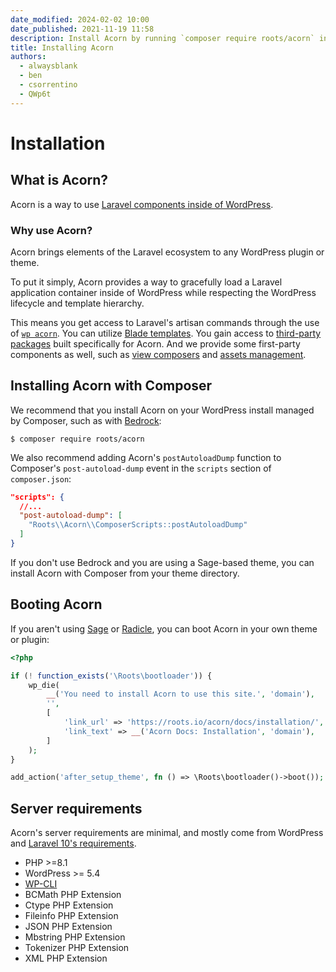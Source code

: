 ```yaml
---
date_modified: 2024-02-02 10:00
date_published: 2021-11-19 11:58
description: Install Acorn by running `composer require roots/acorn` in the root of your Composer-based WordPress project.
title: Installing Acorn
authors:
  - alwaysblank
  - ben
  - csorrentino
  - QWp6t
---
```


# Installation

## What is Acorn?

Acorn is a way to use [Laravel components inside of WordPress](https://roots.io/acorn/).

### Why use Acorn?

Acorn brings elements of the Laravel ecosystem to any WordPress plugin or theme.

To put it simply, Acorn provides a way to gracefully load a Laravel application container inside of WordPress while respecting the WordPress lifecycle and template hierarchy.

This means you get access to Laravel's artisan commands through the use of [`wp acorn`](wp-cli.md). You can utilize [Blade templates](blade.md). You gain access to [third-party packages](available-packages.md#user-contributed) built specifically for Acorn. And we provide some first-party components as well, such as [view composers](/acorn/docs/blade#composers) and [assets management](assets-management.md).

## Installing Acorn with Composer

We recommend that you install Acorn on your WordPress install managed by Composer, such as with [Bedrock](https://roots.io/bedrock/):

```shell
$ composer require roots/acorn
```

We also recommend adding Acorn's `postAutoloadDump` function to Composer's `post-autoload-dump` event in the `scripts` section of `composer.json`:

```json
"scripts": {
  //...
  "post-autoload-dump": [
    "Roots\\Acorn\\ComposerScripts::postAutoloadDump"
  ]
}
```

If you don't use Bedrock and you are using a Sage-based theme, you can install Acorn with Composer from your theme directory.

## Booting Acorn

If you aren't using [Sage](https://roots.io/sage/) or [Radicle](https://roots.io/radicle/), you can boot Acorn in your own theme or plugin:

```php
<?php

if (! function_exists('\Roots\bootloader')) {
    wp_die(
        __('You need to install Acorn to use this site.', 'domain'),
        '',
        [
            'link_url' => 'https://roots.io/acorn/docs/installation/',
            'link_text' => __('Acorn Docs: Installation', 'domain'),
        ]
    );
}

add_action('after_setup_theme', fn () => \Roots\bootloader()->boot());
```

## Server requirements

Acorn's server requirements are minimal, and mostly come from WordPress and [Laravel 10's requirements](https://laravel.com/docs/10.x/deployment#server-requirements).

- PHP >=8.1
- WordPress >= 5.4
- [WP-CLI](https://wp-cli.org/)
- BCMath PHP Extension
- Ctype PHP Extension
- Fileinfo PHP Extension
- JSON PHP Extension
- Mbstring PHP Extension
- Tokenizer PHP Extension
- XML PHP Extension
